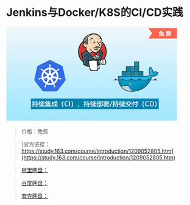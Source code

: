 # Jenkins与Docker/K8S的CI/CD实践

![img](../../../assets/study163/free/aa3714128ce144abb8b4c9ba502d84c3.jpg)

> 价格：免费

> [官方链接：https://study.163.com/course/introduction/1209052805.htm](https://study.163.com/course/introduction/1209052805.htm)

> [阿里网盘：]()

> [百度网盘：]()

> [夸克网盘：]()
